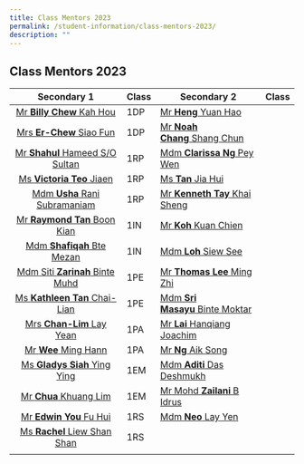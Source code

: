 ```yaml
---
title: Class Mentors 2023
permalink: /student-information/class-mentors-2023/
description: ""
---
```

## Class Mentors 2023

| Secondary 1  | Class  | Secondary 2  | Class  |
|:-:|---|---|---|
| [Mr **Billy Chew** Kah Hou](mailto:chew_kah_hou@schools.gov.sg)  | 1DP  | [Mr **Heng** Yuan Hao](mailto:heng_yuan_hao@schools.gov.sg)  |   |
| [Mrs **Er-Chew** Siao Fun](mailto:chew_siao_fun@schools.gov.sg)  | 1DP  | [Mr **Noah Chang** Shang Chun](mailto:chang_shang_chun_noah@schools.gov.sg)  |   |
| [Mr **Shahul** Hameed S/O Sultan](mailto:shahul_hameed_sultan@schools.gov.sg)  | 1RP  | [Mdm **Clarissa Ng** Pey Wen](mailto:clarissa_ng_pey_wen@schools.gov.sg)  |   |
| [Ms **Victoria Teo** Jiaen](mailto:teo_jiaen@schools.gov.sg)  | 1RP  | [Ms **Tan** Jia Hui](mailto:tan_jia_hui_b@schools.gov.sg)  |   |
| [Mdm **Usha** Rani Subramaniam](mailto:usha_rani_subramaniam@schools.gov.sg)  | 1RP  | [Mr **Kenneth Tay** Khai Sheng](mailto:tay_khai_sheng_kenneth@schools.gov.sg)  |   |
| [Mr **Raymond Tan** Boon Kian](mailto:raymond_tan_boon_kian@schools.gov.sg)  | 1IN  | [Mr **Koh** Kuan Chien](mailto:koh_kuan_chien@schools.gov.sg)  |   |
| [Mdm **Shafiqah** Bte Mezan](mailto:shafiqah_mezan@schools.gov.sg)  | 1IN  | [Mdm **Loh** Siew See](mailto:loh_siew_see@schools.gov.sg)  |   |
| [Mdm Siti **Zarinah** Binte Muhd](mailto:siti_zarinah_muhammad@schools.gov.sg)  | 1PE  |  [Mr **Thomas Lee** Ming Zhi](mailto:thomas_lee_ming_zhi_a@schools.gov.sg) |   |
| [Ms **Kathleen Tan** Chai-Lian](mailto:tan_chai-lian_kathleen@schools.gov.sg)  | 1PE  | [Mdm **Sri Masayu** Binte Moktar](mailto:sri_masayu_moktar@schools.gov.sg)  |   |
| [Mrs **Chan-Lim** Lay Yean](mailto:lim_lay_yean@schools.gov.sg)  | 1PA  | [Mr **Lai** Hanqiang Joachim](mailto:lai_hanqiang_joachim@schools.gov.sg)  |   |
| [Mr **Wee** Ming Hann](mailto:wee_ming_hann@schools.gov.sg)  | 1PA  |  [Mr **Ng** Aik Song](mailto:ng_aik_song@schools.gov.sg) |   |
| [Ms **Gladys Siah** Ying Ying](mailto:gladys_siah_ying_ying@schools.gov.sg)  | 1EM  | [Mdm **Aditi** Das Deshmukh](mailto:aditi_das_deshmukh@schools.gov.sg)  |   |
| [Mr **Chua** Khuang Lim](mailto:chua_khuang_lim@schools.gov.sg)  | 1EM  | [Mr Mohd **Zailani** B Idrus](mailto:mohd_zailani_b_idrus@schools.gov.sg)  |   |
| [Mr **Edwin You** Fu Hui](mailto:you_fu_hui@schools.gov.sg)  | 1RS  | [Mdm **Neo** Lay Yen](mailto:neo_lay_yen@schools.gov.sg)  |   |
| [Ms **Rachel** Liew Shan Shan](mailto:liew_shan_shan@schools.gov.sg)  | 1RS  |   |   |
|   |   |   |   |

